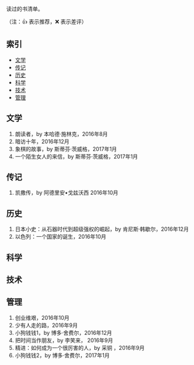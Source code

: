 读过的书清单。

（注：:+1: 表示推荐，:x: 表示差评）

## 索引

- [文学](#文学)
- [传记](#传记)
- [历史](#历史)
- [科学](#科学)
- [技术](#技术)
- [管理](#管理)

## 文学

1. 朗读者，by 本哈德·施林克，2016年8月
1. 暗访十年，2016年12月
1. 象棋的故事，by 斯蒂芬·茨威格，2017年1月
1. 一个陌生女人的来信，by 斯蒂芬·茨威格，2017年1月


## 传记

1. 凯撒传，by 阿德里安•戈兹沃西 2016年10月


## 历史

1. 日本小史：从石器时代到超级强权的崛起，by 肯尼斯·韩歇尔，2016年12月
1. 以色列：一个国家的诞生，2016年10月



## 科学



## 技术



## 管理
1. 创业维艰，2016年10月
1. 少有人走的路，2016年9月
1. 小狗钱钱1，by 博多·舍费尔，2016年12月
1. 把时间当作朋友，by 李笑来， 2016年9月
1. 精进：如何成为一个很厉害的人，by 采铜 ，2016年9月
1. 小狗钱钱2，by 博多·舍费尔，2017年1月